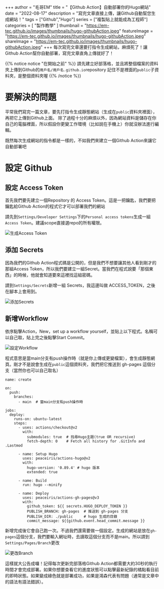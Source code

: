 +++
author = "毛哥EM"
title = "【Github Action】自動部署你的Hugo網站"
date = "2022-08-17"
description = "寫完文章直接上傳，讓Github自動幫您生成網站！"
tags = ["Github","Hugo"]
series = ["複製貼上就能成為工程師"]
categories = [ "製作教學" ]
thumbnail = "https://em-tec.github.io/images/thumbnails/hugo-githubAction.jpeg"
featureImage = "https://em-tec.github.io/images/thumbnails/hugo-githubAction.jpeg"
shareImage = "https://em-tec.github.io/images/thumbnails/hugo-githubAction.jpeg"
+++
每次寫完文章還要打指令生成網站，麻煩死了！讓Github Action幫你自動部署，寫完文章直角上傳就好了！
<!--more-->
 {{% notice notice "在開始之前" %}}
 請先建立好部落格，並且將整個檔案的資料夾上傳到Github的`用戶名/用戶名.github.io`repository
 記住不是裡面的`public`子資料夾，是整個資料夾喔
 {{% /notice %}}
 
 # 要解決的問題
 平常我們寫完一篇文章，要先打指令生成靜態網站（生成在`public`資料夾裡面），再把它上傳到Github上面。
除了過程十分的麻煩以外，因為網站資料是儲存在你自己的電腦裡面，所以假設你更變工作環境（比如說在手機上）你就沒辦法進行編輯。

既然每次生成網站的指令都是一樣的，不如我們來建立一個Github Action來讓它自動部署吧

# 設定 Github

## 設定 Access Token

首先我們要先建立一個Repository 的 Access Token。這是一把鑰匙，我們要把鑰匙給Github Action的程式它才可以部署我們的網站

請先到`Settings/Developer Settings`下的`Personal access tokens`生成一組`Access Token`。建議scope直接選repo的所有權限。

![生成Access Token](https://EM-Tec.github.io/images/hugo-githubAction-access-token.png)

## 添加 Secrets

因為我們的Github Action程式碼是公開的，但是我們不想要讓其他人看到剛才的那組Access Token，所以我們要建立一組Secret。當我們在程式說要「那個東西」的時候，他就會知道要來這裡找這組密碼。

請到`Settings/Secrets`新增一組 Secrets，我這邊叫做 ACCESS_TOKEN，之後在腳本上會用到。

![添加Secrets](https://EM-Tec.github.io/images/hugo-githubAction-sectets.png)

## 新增Workflow

依序點擊Action，New，set up a workflow yourself，並貼上以下程式。名稱可以自己取，貼上完之後點擊Start Commit。

![設定Workflow](https://EM-Tec.github.io/images/hugo-githubAction-access-workflow.jpg)

程式意思是當main分支有push操作時（就是你上傳或更變檔案），會生成靜態網頁。剛才不是說會生成在`public`這個資料夾，我們把它推送到 gh-pages 這個分支（當然你也可以自己取名）

```
name: create

on:
  push:
    branches:
      - main  # 當main分支有push操作時

jobs:
  deploy:
    runs-on: ubuntu-latest
    steps:
      - uses: actions/checkout@v2
        with:
          submodules: true  # 找尋Hugo主題(true OR recursive)
          fetch-depth: 0    # Fetch all history for .GitInfo and .Lastmod

      - name: Setup Hugo
        uses: peaceiris/actions-hugo@v2
        with:
          hugo-version: '0.89.4' # hugo 版本
          extended: true

      - name: Build
        run: hugo --minify

      - name: Deploy
        uses: peaceiris/actions-gh-pages@v3
        with:
          github_token: ${{ secrets.HUGO_DEPLOY_TOKEN }}
          PUBLISH_BRANCH: gh-pages  # 推送到 gh-pages 分支
          PUBLISH_DIR: ./public     # hugo 生成的目錄
          commit_message: ${{github.event.head_commit.message }}
```

新增完成後它會自己跑一次。不過我們還需要做一個設定。生成的網站是放在`gh-pages`這個分支，我們要輸入網址時，去讀取這個分支而不是main。所以請到`Settings/Pages/Branch`更改

![更改Branch](https://EM-Tec.github.io/images/hugo-githubAction-branch.jpg)

這樣就大公告成囉！記得每次更新完部落格Github Action都需要大約30秒的執行時間才會完成部署。如果你想要查看它的進度狀態可以點擊最新紀錄的橘點看目前的即時狀態。如果變成綠色就是部署成功，如果是鴻森代表有問題（通常是文章中的語法有語法錯誤）。